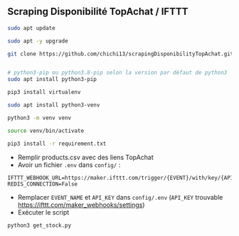 ## Scraping Disponibilité TopAchat / IFTTT

```bash
sudo apt update

sudo apt -y upgrade

git clone https://github.com/chichi13/scrapingDisponibilityTopAchat.git


# python3-pip ou python3.8-pip selon la version par défaut de python3
sudo apt install python3-pip

pip3 install virtualenv

sudo apt install python3-venv

python3 -m venv venv

source venv/bin/activate

pip3 install -r requirement.txt
```

- Remplir products.csv avec des liens TopAchat
- Avoir un fichier `.env` dans `config/` :

```
IFTTT_WEBHOOK_URL=https://maker.ifttt.com/trigger/{EVENT}/with/key/{API_KEY}
REDIS_CONNECTION=False
```

- Remplacer `EVENT_NAME` et `API_KEY` dans `config/.env` (`API_KEY` trouvable https://ifttt.com/maker_webhooks/settings)
- Exécuter le script

```bash
python3 get_stock.py
```
